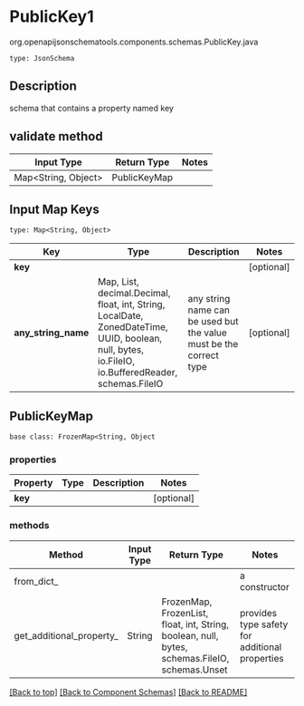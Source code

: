 # PublicKey1
org.openapijsonschematools.components.schemas.PublicKey.java
```
type: JsonSchema
```

## Description
schema that contains a property named key

## validate method
| Input Type | Return Type | Notes |
| ---------- | ----------- | ----- |
| Map<String, Object> | PublicKeyMap | |

## Input Map Keys
```
type: Map<String, Object>
```
Key | Type |  Description | Notes
------------ | ------------- | ------------- | -------------
**key** |  |  | [optional]
**any_string_name** | Map, List, decimal.Decimal, float, int, String, LocalDate, ZonedDateTime, UUID, boolean, null, bytes, io.FileIO, io.BufferedReader, schemas.FileIO | any string name can be used but the value must be the correct type | [optional]

## PublicKeyMap
```
base class: FrozenMap<String, Object
```

### properties
Property | Type | Description | Notes
-------- | ---- | ----------- | -----
**key** |  |  | [optional]

### methods
Method | Input Type | Return Type | Notes
------ | ---------- | ----------- | ------
from_dict_ |  |  | a constructor
get_additional_property_ | String | FrozenMap, FrozenList, float, int, String, boolean, null, bytes, schemas.FileIO, schemas.Unset | provides type safety for additional properties

[[Back to top]](#top) [[Back to Component Schemas]](../../../README.md#Component-Schemas) [[Back to README]](../../../README.md)
